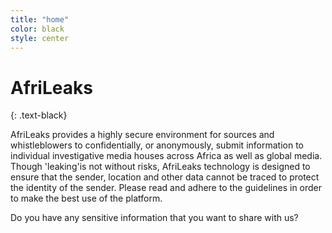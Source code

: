 ```yaml
---
title: "home"
color: black
style: center
---
```



# AfriLeaks
{: .text-black}


AfriLeaks provides a highly secure environment for sources and whistleblowers to confidentially, or anonymously, submit information to individual investigative media houses across Africa as well as global media. Though 'leaking'is not without risks, AfriLeaks technology is designed to ensure that the sender, location and other data cannot be traced to protect the identity of the sender. Please read and adhere to the guidelines in order to make the best use of the platform.

Do you have any sensitive information that you want to share with us?

<span class="fa-stack subtlecircle" style="font-size:100px; background:rgba(255,166,0,0.1)">
<a href="https://secure.afrileaks.org/#/">
  <i class="fa fa-circle fa-stack-2x "></i>
  <i class="fa fa-upload fa-stack-1x text-black"></i>
</a>
</span>